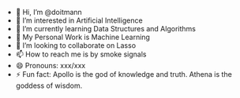 - 👋 Hi, I’m @doitmann
- 👀 I’m interested in Artificial Intelligence
- 🌱 I’m currently learning Data Structures and Algorithms
- 📝 My Personal Work is Machine Learning
- 💞️ I’m looking to collaborate on Lasso
- 📫 How to reach me is by smoke signals
- 😄 Pronouns: xxx/xxx
- ⚡ Fun fact: Apollo is the god of knowledge and truth. Athena is the goddess of wisdom.

<!---
doitmann/doitmann is a ✨ special ✨ repository because its `README.md` (this file) appears on your GitHub profile.
You can click the Preview link to take a look at your changes.
--->
